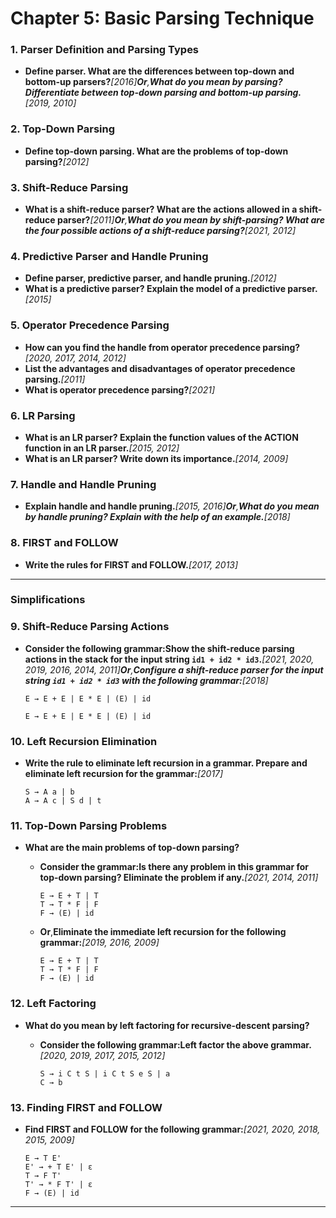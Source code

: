 # Chapter 5: Basic Parsing Technique

### **1. Parser Definition and Parsing Types**

- **Define parser. What are the differences between top-down and bottom-up parsers?***[2016]***Or**,**What do you mean by parsing? Differentiate between top-down parsing and bottom-up parsing.***[2019, 2010]*

### **2. Top-Down Parsing**

- **Define top-down parsing. What are the problems of top-down parsing?***[2012]*

### **3. Shift-Reduce Parsing**

- **What is a shift-reduce parser? What are the actions allowed in a shift-reduce parser?***[2011]***Or**,**What do you mean by shift-parsing? What are the four possible actions of a shift-reduce parsing?***[2021, 2012]*

### **4. Predictive Parser and Handle Pruning**

- **Define parser, predictive parser, and handle pruning.***[2012]*
- **What is a predictive parser? Explain the model of a predictive parser.***[2015]*

### **5. Operator Precedence Parsing**

- **How can you find the handle from operator precedence parsing?***[2020, 2017, 2014, 2012]*
- **List the advantages and disadvantages of operator precedence parsing.***[2011]*
- **What is operator precedence parsing?***[2021]*

### **6. LR Parsing**

- **What is an LR parser? Explain the function values of the ACTION function in an LR parser.***[2015, 2012]*
- **What is an LR parser? Write down its importance.***[2014, 2009]*

### **7. Handle and Handle Pruning**

- **Explain handle and handle pruning.***[2015, 2016]***Or**,**What do you mean by handle pruning? Explain with the help of an example.***[2018]*

### **8. FIRST and FOLLOW**

- **Write the rules for FIRST and FOLLOW.***[2017, 2013]*

---

### Simplifications

### **9. Shift-Reduce Parsing Actions**

- **Consider the following grammar:Show the shift-reduce parsing actions in the stack for the input string `id1 + id2 * id3`.***[2021, 2020, 2019, 2016, 2014, 2011]***Or**,**Configure a shift-reduce parser for the input string `id1 + id2 * id3` with the following grammar:***[2018]*
    
    ```
    E → E + E | E * E | (E) | id
    
    ```
    
    ```
    E → E + E | E * E | (E) | id
    
    ```
    

### **10. Left Recursion Elimination**

- **Write the rule to eliminate left recursion in a grammar. Prepare and eliminate left recursion for the grammar:***[2017]*
    
    ```
    S → A a | b
    A → A c | S d | t
    
    ```
    

### **11. Top-Down Parsing Problems**

- **What are the main problems of top-down parsing?**
    - **Consider the grammar:Is there any problem in this grammar for top-down parsing? Eliminate the problem if any.***[2021, 2014, 2011]*
        
        ```
        E → E + T | T
        T → T * F | F
        F → (E) | id
        
        ```
        
    - **Or**,**Eliminate the immediate left recursion for the following grammar:***[2019, 2016, 2009]*
        
        ```
        E → E + T | T
        T → T * F | F
        F → (E) | id
        
        ```
        

### **12. Left Factoring**

- **What do you mean by left factoring for recursive-descent parsing?**
    - **Consider the following grammar:Left factor the above grammar.***[2020, 2019, 2017, 2015, 2012]*
        
        ```
        S → i C t S | i C t S e S | a
        C → b
        
        ```
        

### **13. Finding FIRST and FOLLOW**

- **Find FIRST and FOLLOW for the following grammar:***[2021, 2020, 2018, 2015, 2009]*
    
    ```
    E → T E'
    E' → + T E' | ε
    T → F T'
    T' → * F T' | ε
    F → (E) | id
    
    ```
    

---